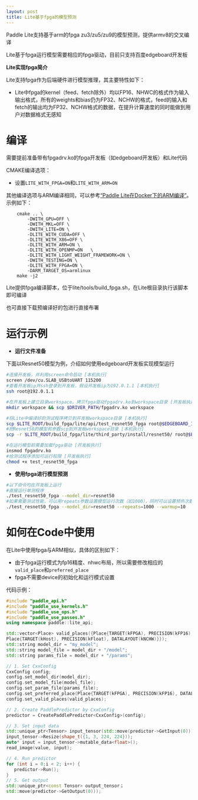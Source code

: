 ```yaml
---
layout: post
title: Lite基于fpga的模型预测
---
```


Paddle Lite支持基于arm的fpga zu3/zu5/zu9的模型预测，提供armv8的交叉编译

Lite基于fpga运行模型需要相应的fpga驱动，目前只支持百度edgeboard开发板

**Lite实现fpga简介**

Lite支持fpga作为后端硬件进行模型推理，其主要特性如下：

- Lite中fpga的kernel（feed、fetch除外）均以FP16、NHWC的格式作为输入输出格式，所有的weights和bias仍为FP32、NCHW的格式，feed的输入和fetch的输出均为FP32、NCHW格式的数据，在提升计算速度的同时能做到用户对数据格式无感知


# 编译

需要提前准备带有fpgadrv.ko的fpga开发板（如edgeboard开发板）和Lite代码

CMAKE编译选项：

- 设置`LITE_WITH_FPGA=ON`和`LITE_WITH_ARM=ON`

其他编译选项与ARM编译相同，可以参考[“Paddle Lite在Docker下的ARM编译”](../source_compile)。
示例如下：
```shell
    cmake .. \
        -DWITH_GPU=OFF \
        -DWITH_MKL=OFF \
        -DWITH_LITE=ON \
        -DLITE_WITH_CUDA=OFF \
        -DLITE_WITH_X86=OFF \
        -DLITE_WITH_ARM=ON \
        -DLITE_WITH_OPENMP=ON   \
        -DLITE_WITH_LIGHT_WEIGHT_FRAMEWORK=ON \
        -DWITH_TESTING=ON \
        -DLITE_WITH_FPGA=ON \
        -DARM_TARGET_OS=armlinux 
    make -j2
```
Lite提供fpga编译脚本，位于lite/tools/build_fpga.sh，在Lite根目录执行该脚本即可编译

也可直接下载预编译好的包进行直接布署

# 运行示例

- **运行文件准备**

下面以Resnet50模型为例，介绍如何使用edgeboard开发板实现模型运行

```bash
#连接开发板，并利用screen命令启动 [本机执行]
screen /dev/cu.SLAB_USBtoUART 115200
#查看开发板ip并ssh登录到开发板，假设开发板ip为192.0.1.1 [本机执行]
ssh root@192.0.1.1

#在开发板上建立目录workspace，拷贝fpga驱动fpgadrv.ko到workspace目录 [开发板执行]
mkdir workspace && scp $DRIVER_PATH/fpgadrv.ko workspace

#将Lite中编译好的测试程序拷贝到开发板workspace目录 [本机执行]
scp $LITE_ROOT/build_fpga/lite/api/test_resnet50_fpga root@$EDGEBOARD_IP:workspace/
#把Resnet50的模型和参数scp到开发板workspace目录 [本机执行]
scp -r $LITE_ROOT/build_fpga/lite/third_party/install/resnet50/ root@$EDGEBOARD_IP:workspace/

#在运行模型前需要加载fpga驱动 [开发板执行]
insmod fpgadrv.ko
#给测试程序添加可运行权限 [开发板执行]
chmod +x test_resnet50_fpga
```

- **使用fpga进行模型预测**

```bash
#以下命令均在开发板上运行
#直接运行单测程序
./test_resnet50_fpga --model_dir=resnet50
#如果需要测试性能，可以用repeats参数设置模型运行次数（如1000），同时可以设置预热次数（如10）来让硬件事先运行到稳定水平
./test_resnet50_fpga --model_dir=resnet50 --repeats=1000 --warmup=10
```

# 如何在Code中使用

在Lite中使用fpga与ARM相似，具体的区别如下：

- 由于fpga运行模式为fp16精度、nhwc布局，所以需要修改相应的`valid_place`和`preferred_place`
- fpga不需要device的初始化和运行模式设置

代码示例：
```cpp
#include "paddle_api.h"         
#include "paddle_use_kernels.h"  
#include "paddle_use_ops.h"      
#include "paddle_use_passes.h"
using namespace paddle::lite_api;

std::vector<Place> valid_places({Place{TARGET(kFPGA), PRECISION(kFP16), DATALAYOUT(kNHWC)},
Place{TARGET(kHost), PRECISION(kFloat), DATALAYOUT(kNCHW)}});
std::string model_dir = "my_model";
std::string model_file = model_dir + "/model"; 
std::string params_file = model_dir + "/params";

// 1. Set CxxConfig
CxxConfig config;
config.set_model_dir(model_dir);
config.set_model_file(model_file);
config.set_param_file(params_file);
config.set_preferred_place(Place{TARGET(kFPGA), PRECISION(kFP16), DATALAYOUT(kNHWC)});
config.set_valid_places(valid_places);

// 2. Create PaddlePredictor by CxxConfig
predictor = CreatePaddlePredictor<CxxConfig>(config);

// 3. Set input data
std::unique_ptr<Tensor> input_tensor(std::move(predictor->GetInput(0)));
input_tensor->Resize(shape_t({1, 3, 224, 224}));
auto* input = input_tensor->mutable_data<float>();
read_image(value, input);

// 4. Run predictor
for (int i = 0;i < 2; i++) {
   predictor->Run();
}
// 5. Get output
std::unique_ptr<const Tensor> output_tensor；
std::move(predictor->GetOutput(0)));
```

